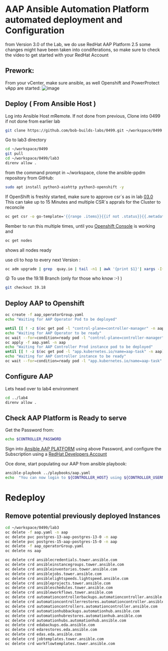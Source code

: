 # AAP Ansible Automation Platform automated deployment and Configuration
from Version 3.0 of the Lab, we do use RedHat AAP Platform 2.5
some changes might have been taken into condiferations, so make sure to check the video to get started with your RedHat Account
## Prework:

From your vCenter, make sure ansible, as well Openshift and PowerProtect vApp are started:
![image](https://github.com/user-attachments/assets/355f1d9f-3b8b-44a4-abf6-51a239bfbd4c)


## Deploy ( From Ansible Host )

Log into Ansible Host mRemote. If not done from previous,
Clone into 0499 if not done from earlier lab

```bash
git clone https://github.com/bob-builds-labs/0499.git ~/workspace/0499
```

Go to lab3 directory

```bash
cd ~/workspace/0499
git pull
cd ~/workspace/0499/lab3
direnv allow .
```
from the command prompt in ~/workspace, clone the ansible-ppdm repository from GitHub:

```bash
sudo apt install python3-aiohttp python3-openshift -y
```

If OpenShift is freshly started, make sure to approve csr´s as in lab [03.0](https://github.com/bob-builds-labs/bob-builds-labs.github.io/blob/main/docs/03.0_prepare_openshift_lab.md)
This can take up to 15 Minutes and multiple CSR´s apprals for the Cluster to reconcile

```bash
oc get csr -o go-template='{{range .items}}{{if not .status}}{{.metadata.name}}{{"\n"}}{{end}}{{end}}' | xargs oc adm certificate approve
```

Rember to run this multiple times, until you [Openshift Console](https://console-openshift-console.apps.openshift.demo.local) is working and

```bash
oc get nodes
```

shows all nodes ready



use cli to hop to every next Version :

```bash
oc adm upgrade | grep  quay.io | tail -n1 | awk '{print $1}'| xargs -I{} oc adm upgrade --to={}
```


:stuck_out_tongue_winking_eye: To use the 19.18 Branch (only for those who know :-) ) 

```bash
git checkout 19.18
```

## Deploy AAP to Openshift

```bash
oc create -f aap_operatorGroup.yaml
echo "Waiting for AAP Operator Pod to be deployed"

until [[ ! -z $(oc get pod -l "control-plane=controller-manager" -n aap) ]]; do echo "Sleeping 5 seconds";sleep 5; done
echo "Waiting for AAP Operator to be ready"
oc wait --for=condition=ready pod -l "control-plane=controller-manager" -n aap --timeout 600s
oc apply -f aap.yaml -n aap
echo "Waiting for AAP Controller Prod instance pod to be deployed"
until [[ ! -z $(oc get pod -l "app.kubernetes.io/name=aap-task" -n aap) ]]; do echo "Sleeping 5 seconds";sleep 5; done
echo "Waiting for AAP Controller instance to be ready"
oc wait --for=condition=ready pod -l "app.kubernetes.io/name=aap-task" -n aap --timeout 600s
```

## Configure AAP

Lets head over to lab4 environment

```bash
cd ../lab4
direnv allow .
```


## Check AAP Platform is Ready to serve

Get the Password from:
 ```bash
echo $CONTROLLER_PASSWORD
```


Sign into [Ansible AAP PLATFORM](https://aap-aap.apps.openshift.demo.local)  using above Password, and configure the Subscription using a [RedHat Developers Account](https://developers.redhat.com/)



Oce done, start populating our AAP from ansible playbook:

```bash
ansible-playbook ../playbooks/aap.yaml
echo  "You can now login to ${CONTROLLER_HOST} using ${CONTROLLER_USERNAME} with password ${CONTROLLER_PASSWORD}"
```



# Redeploy

## Remove potential previously deployed Instances

```bash
cd ~/workspace/0499/lab3
oc delete -f aap.yaml -n aap
oc delete pvc postgres-13-aap-postgres-13-0 -n aap
oc delete pvc postgres-15-aap-postgres-15-0 -n aap
oc delete -f aap_operatorGroup.yaml
oc delete ns aap

oc delete crd ansiblecredentials.tower.ansible.com
oc delete crd ansibleinstancegroups.tower.ansible.com
oc delete crd ansibleinventories.tower.ansible.com
oc delete crd ansiblejobs.tower.ansible.com
oc delete crd ansiblelightspeeds.lightspeed.ansible.com
oc delete crd ansibleprojects.tower.ansible.com
oc delete crd ansibleschedules.tower.ansible.com
oc delete crd ansibleworkflows.tower.ansible.com
oc delete crd automationcontrollerbackups.automationcontroller.ansible.com
oc delete crd automationcontrollerrestores.automationcontroller.ansible.com
oc delete crd automationcontrollers.automationcontroller.ansible.com
oc delete crd automationhubbackups.automationhub.ansible.com
oc delete crd automationhubrestores.automationhub.ansible.com
oc delete crd automationhubs.automationhub.ansible.com
oc delete crd edabackups.eda.ansible.com
oc delete crd edarestores.eda.ansible.com
oc delete crd edas.eda.ansible.com
oc delete crd jobtemplates.tower.ansible.com
oc delete crd workflowtemplates.tower.ansible.com
```
